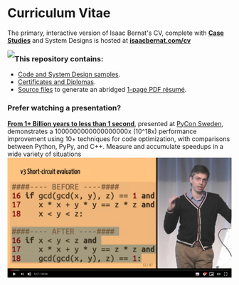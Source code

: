 # Curriculum Vitae

The primary, interactive version of Isaac Bernat's CV, complete with **[Case Studies](https://www.isaacbernat.com/cv#casestudy-subscription-model)** and System Designs is hosted at **[isaacbernat.com/cv](https://www.isaacbernat.com/cv)**

<div><img align="left" src="https://github-readme-stats.vercel.app/api?username=isaacbernat&count_private=true&show_icons=true&theme=transparent&number_format=long&hide=contribs"/></div>

### This repository contains:
- [Code and System Design samples](https://github.com/isaacbernat/cv/tree/master/samples).
- [Certificates and Diplomas](https://github.com/isaacbernat/cv/tree/master/certificates).
- [Source files](https://github.com/isaacbernat/cv/tree/master/src) to generate an abridged [1-page PDF résumé](https://www.isaacbernat.com/assets/cv.pdf).

### Prefer watching a presentation?

**[From 1+ Billion years to less than 1 second](https://github.com/isaacbernat/presentations/tree/master/optimise)**, presented at [PyCon Sweden](https://pyvideo.org/speaker/isaac-bernat.html), demonstrates a 1000000000000000000x (10^18x) performance improvement using 10+ techniques for code optimization, with comparisons between Python, PyPy, and C++. Measure and accumulate speedups in a wide variety of situations [![YouTube link to the talk](https://raw.githubusercontent.com/isaacbernat/presentations/master/optimise/images/video_preview_with_play_button.png "YouTube link to the talk")](https://youtu.be/asZ0SDTKqvM)
